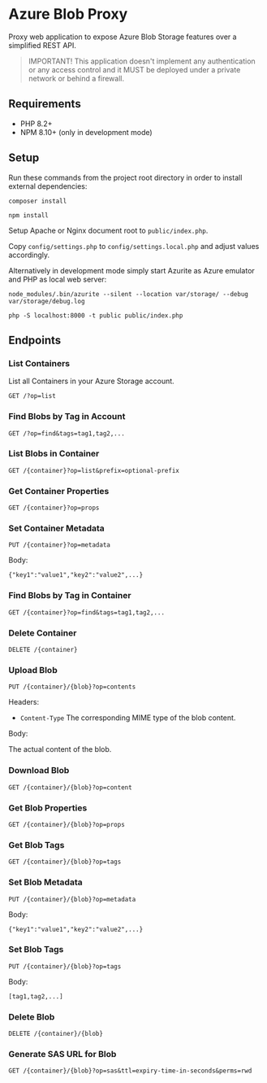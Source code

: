 # Azure Blob Proxy

Proxy web application to expose Azure Blob Storage features over a simplified REST API.

> IMPORTANT! This application doesn't implement any authentication or any access control and it MUST be deployed under a private network or behind a firewall.

## Requirements

- PHP 8.2+
- NPM 8.10+ (only in development mode)

## Setup

Run these commands from the project root directory in order to install external dependencies:

`composer install`

`npm install`

Setup Apache or Nginx document root to `public/index.php`.

Copy `config/settings.php` to `config/settings.local.php` and adjust values accordingly.

Alternatively in development mode simply start Azurite as Azure emulator and PHP as local web server:

`node_modules/.bin/azurite --silent --location var/storage/ --debug var/storage/debug.log
`

`php -S localhost:8000 -t public public/index.php`

## Endpoints

### List Containers

List all Containers in your Azure Storage account.

`GET /?op=list`

### Find Blobs by Tag in Account

`GET /?op=find&tags=tag1,tag2,...`

### List Blobs in Container

`GET /{container}?op=list&prefix=optional-prefix`

### Get Container Properties

`GET /{container}?op=props`

### Set Container Metadata

`PUT /{container}?op=metadata`

Body:

`{"key1":"value1","key2":"value2",...}`

### Find Blobs by Tag in Container

`GET /{container}?op=find&tags=tag1,tag2,...`

### Delete Container

`DELETE /{container}`

### Upload Blob

`PUT /{container}/{blob}?op=contents`

Headers:

- `Content-Type` The corresponding MIME type of the blob content.

Body:

The actual content of the blob.

### Download Blob

`GET /{container}/{blob}?op=content`

### Get Blob Properties

`GET /{container}/{blob}?op=props`

### Get Blob Tags

`GET /{container}/{blob}?op=tags`

### Set Blob Metadata

`PUT /{container}/{blob}?op=metadata`

Body:

`{"key1":"value1","key2":"value2",...}`

### Set Blob Tags

`PUT /{container}/{blob}?op=tags`

Body:

`[tag1,tag2,...]`

### Delete Blob

`DELETE /{container}/{blob}`

### Generate SAS URL for Blob

`GET /{container}/{blob}?op=sas&ttl=expiry-time-in-seconds&perms=rwd`
